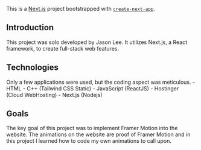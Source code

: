 This is a [Next.js](https://nextjs.org/) project bootstrapped with [`create-next-app`](https://github.com/vercel/next.js/tree/canary/packages/create-next-app).

## Introduction

This project was solo developed by Jason Lee. It utilizes Next.js, a React framework, to create full-stack web features.

## Technologies

Only a few applications were used, but the coding aspect was meticulous.
    - HTML
    - C++ (Tailwind CSS Static)
    - JavaScript (ReactJS)
    - Hostinger (Cloud WebHosting)
    - Next.js (Nodejs)

## Goals

The key goal of this project was to implement Framer Motion into the website. The animations on the website are proof of Framer Motion and in this project I learned
how to code my own animations to call upon. 

